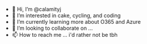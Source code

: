 - 👋 Hi, I’m @calamityj
- 👀 I’m interested in cake, cycling, and coding
- 🌱 I’m currently learning more about O365 and Azure
- 💞️ I’m looking to collaborate on ...
- 📫 How to reach me ... i'd rather not be tbh

<!---
calamityj/calamityj is a ✨ special ✨ repository because its `README.md` (this file) appears on your GitHub profile.
You can click the Preview link to take a look at your changes.
--->
